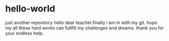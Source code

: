 # hello-world
just another repository
hello dear  teacher.finally i am in with  my  git. hope my  all these hard works can  fullfill my  challenges and  dreams. thank  you  for your endless help.
